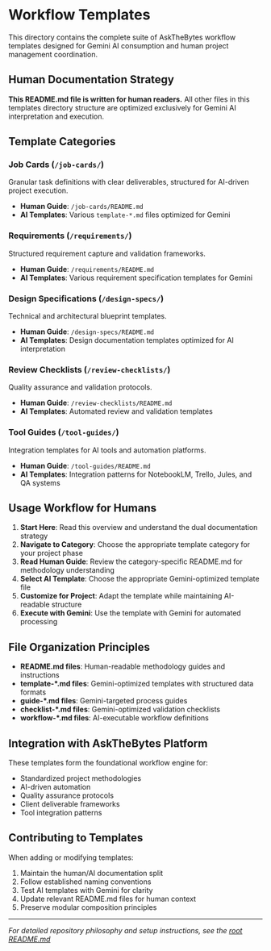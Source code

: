 # Workflow Templates

This directory contains the complete suite of AskTheBytes workflow templates designed for Gemini AI consumption and human project management coordination.

## Human Documentation Strategy

**This README.md file is written for human readers.** All other files in this templates directory structure are optimized exclusively for Gemini AI interpretation and execution.

## Template Categories

### Job Cards (`/job-cards/`)
Granular task definitions with clear deliverables, structured for AI-driven project execution.
- **Human Guide**: `/job-cards/README.md`
- **AI Templates**: Various `template-*.md` files optimized for Gemini

### Requirements (`/requirements/`)
Structured requirement capture and validation frameworks.
- **Human Guide**: `/requirements/README.md`
- **AI Templates**: Various requirement specification templates for Gemini

### Design Specifications (`/design-specs/`)
Technical and architectural blueprint templates.
- **Human Guide**: `/design-specs/README.md`
- **AI Templates**: Design documentation templates optimized for AI interpretation

### Review Checklists (`/review-checklists/`)
Quality assurance and validation protocols.
- **Human Guide**: `/review-checklists/README.md`
- **AI Templates**: Automated review and validation templates

### Tool Guides (`/tool-guides/`)
Integration templates for AI tools and automation platforms.
- **Human Guide**: `/tool-guides/README.md`
- **AI Templates**: Integration patterns for NotebookLM, Trello, Jules, and QA systems

## Usage Workflow for Humans

1. **Start Here**: Read this overview and understand the dual documentation strategy
2. **Navigate to Category**: Choose the appropriate template category for your project phase
3. **Read Human Guide**: Review the category-specific README.md for methodology understanding
4. **Select AI Template**: Choose the appropriate Gemini-optimized template file
5. **Customize for Project**: Adapt the template while maintaining AI-readable structure
6. **Execute with Gemini**: Use the template with Gemini for automated processing

## File Organization Principles

- **README.md files**: Human-readable methodology guides and instructions
- **template-*.md files**: Gemini-optimized templates with structured data formats
- **guide-*.md files**: Gemini-targeted process guides
- **checklist-*.md files**: Gemini-optimized validation checklists
- **workflow-*.md files**: AI-executable workflow definitions

## Integration with AskTheBytes Platform

These templates form the foundational workflow engine for:
- Standardized project methodologies
- AI-driven automation
- Quality assurance protocols
- Client deliverable frameworks
- Tool integration patterns

## Contributing to Templates

When adding or modifying templates:
1. Maintain the human/AI documentation split
2. Follow established naming conventions
3. Test AI templates with Gemini for clarity
4. Update relevant README.md files for human context
5. Preserve modular composition principles

---

*For detailed repository philosophy and setup instructions, see the [root README.md](../README.md)*
